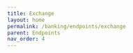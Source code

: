 ```yaml
---
title: Exchange
layout: home
permalink: /banking/endpoints/exchange
parent: Endpoints
nav_order: 4
---
```

